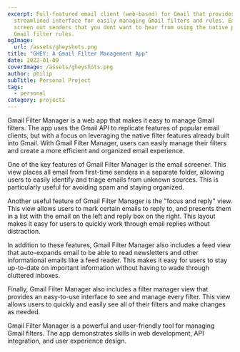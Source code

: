 ```yaml
---
excerpt: Full-featured email client (web-based) for Gmail that provides
  streamlined interface for easily managing Gmail filters and rules. Easily
  screen out senders that you dont want to hear from using the native power of
  Gmail filter rules.
ogImage:
  url: /assets/gheyshots.png
title: "GHEY: A Gmail Filter Management App"
date: 2022-01-09
coverImage: /assets/gheyshots.png
author: philip
subTitle: Personal Project
tags:
  - personal
category: projects
---
```

Gmail Filter Manager is a web app that makes it easy to manage Gmail filters. The app uses the Gmail API to replicate features of popular email clients, but with a focus on leveraging the native filter features already built into Gmail. With Gmail Filter Manager, users can easily manage their filters and create a more efficient and organized email experience.

One of the key features of Gmail Filter Manager is the email screener. This view places all email from first-time senders in a separate folder, allowing users to easily identify and triage emails from unknown sources. This is particularly useful for avoiding spam and staying organized.

Another useful feature of Gmail Filter Manager is the "focus and reply" view. This view allows users to mark certain emails to reply to, and presents them in a list with the email on the left and reply box on the right. This layout makes it easy for users to quickly work through email replies without distraction.

In addition to these features, Gmail Filter Manager also includes a feed view that auto-expands email to be able to read newsletters and other informational emails like a feed reader. This makes it easy for users to stay up-to-date on important information without having to wade through cluttered inboxes.

Finally, Gmail Filter Manager also includes a filter manager view that provides an easy-to-use interface to see and manage every filter. This view allows users to quickly and easily see all of their filters and make changes as needed.

Gmail Filter Manager is a powerful and user-friendly tool for managing Gmail filters. The app demonstrates skills in web development, API integration, and user experience design.